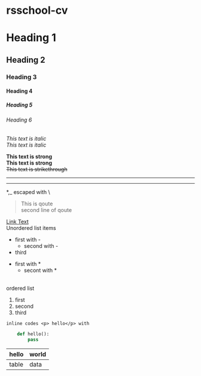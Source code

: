 <!-- Headings -->
# rsschool-cv
# Heading 1
## Heading 2
### Heading 3
#### Heading 4
##### Heading 5
###### Heading 6


*This text is italic*
<br>
_This text is italic_

**This text is strong**
<br>
__This text is strong__
<br>
 ~~This text is strikethrough~~

 ----------
 __________
 \*,\_ escaped with \\
> This is qoute <br>
> second line of qoute

[Link Text](https://linkadress.com "https://linkadress.com")
<br>
Unordered list items
- first with -
  - second with -
- third
* first with *
  * secont with *
  
<br>
ordered list

1. first
2. second
3. third

` inline codes <p> hello</p> with `

<!-- ![markdownlogo](https://markdown-here.com/img/icon256.png "linkhint") -->

```python
    def hello():
        pass
```

| hello | world |
|-------|-------|
|table  | data  |

